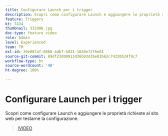 ```yaml
---
title: Configurare Launch per i trigger
description: Scopri come configurare Launch e aggiungere le proprietà richieste al sito web per testarne la configurazione.
feature: Triggers
kt: 7434
thumbnail: 332908.jpg
doc-type: feature video
role: Admin
level: Experienced
team: TM
exl-id: 39e087af-0868-4db7-b031-1830e72f6e61
source-git-commit: 89df23d00913d36b93d3be03b62c74320524f9c7
workflow-type: ht
source-wordcount: '48'
ht-degree: 100%

---
```


# Configurare Launch per i trigger

Scopri come configurare Launch e aggiungere le proprietà richieste al sito web per testarne la configurazione.

>[!VIDEO](https://video.tv.adobe.com/v/332908?quality=12&learn=on)
